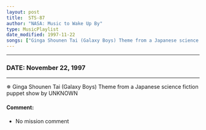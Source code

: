 ```yaml
---
layout: post
title:  STS-87
author: "NASA: Music to Wake Up By"
type: MusicPlaylist
date_modified: 1997-11-22
songs: ["Ginga Shounen Tai (Galaxy Boys) Theme from a Japanese science fiction puppet show by UNKNOWN"]
---
```


----
### DATE: November 22, 1997
----
✵ Ginga Shounen Tai (Galaxy Boys) Theme from a Japanese science fiction puppet show by UNKNOWN

#### Comment:
* No mission comment



<br/>
<center>
	<a target="_blank"
	   href="https://twitter.com/intent/tweet?hashtags=Space,NASA,Playlist,NASAWakeupCalls,SpaceProgram&text={{ page.author}}, '{{ page.songs.first }}' {{ page.title }}, {{ page.date | date: '%B %d, %Y' }}. {{ site.url }}{{ page.url }} @nasawakeupcalls">
	   <i class="fab fa-twitter" alt="Tweet this page" style="font-size: 1.3em;"></i>
	</a>
	&nbsp; 	<i class="fas fa-user-astronaut" style="font-size: 1.5em;"></i> &nbsp;
    <a type="amzn" search="'Ginga Shounen Tai (Galaxy Boys) Theme from a Japanese science fiction puppet show by UNKNOWN'" category="popular music">
        <i class="fab fa-amazon" style="font-size: 1.3em;"></i>
    </a>
</center>
